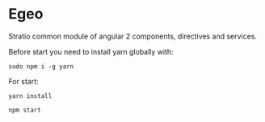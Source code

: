 # Egeo


Stratio common module of angular 2 components, directives and services.

Before start you need to install yarn globally with:

```
sudo npm i -g yarn
```

For start:

```
yarn install

npm start
```
